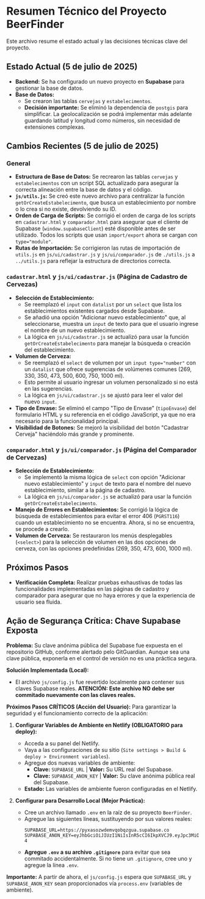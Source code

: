 # Resumen Técnico del Proyecto BeerFinder

Este archivo resume el estado actual y las decisiones técnicas clave del proyecto.

## Estado Actual (5 de julio de 2025)

*   **Backend:** Se ha configurado un nuevo proyecto en **Supabase** para gestionar la base de datos.
*   **Base de Datos:**
    *   Se crearon las tablas `cervejas` y `estabelecimentos`.
    *   **Decisión importante:** Se eliminó la dependencia de `postgis` para simplificar. La geolocalización se podrá implementar más adelante guardando latitud y longitud como números, sin necesidad de extensiones complexas.

## Cambios Recientes (5 de julio de 2025)

### General
*   **Estructura de Base de Datos:** Se recrearon las tablas `cervejas` y `estabelecimentos` con un script SQL actualizado para asegurar la correcta alineación entre la base de datos y el código.
*   **`js/utils.js`:** Se creó este nuevo archivo para centralizar la función `getOrCreateEstabelecimento`, que busca un establecimiento por nombre o lo crea si no existe, devolviendo su ID.
*   **Orden de Carga de Scripts:** Se corrigió el orden de carga de los scripts en `cadastrar.html` y `comparador.html` para asegurar que el cliente de Supabase (`window.supabaseClient`) esté disponible antes de ser utilizado. Todos los scripts que usan `import/export` ahora se cargan con `type="module"`.
*   **Rutas de Importación:** Se corrigieron las rutas de importación de `utils.js` en `js/ui/cadastrar.js` y `js/ui/comparador.js` de `./utils.js` a `../utils.js` para reflejar la estructura de directorios correcta.

### `cadastrar.html` y `js/ui/cadastrar.js` (Página de Cadastro de Cervezas)
*   **Selección de Establecimiento:**
    *   Se reemplazó el `input` con `datalist` por un `select` que lista los establecimientos existentes cargados desde Supabase.
    *   Se añadió una opción "Adicionar nuevo establecimiento" que, al seleccionarse, muestra un `input` de texto para que el usuario ingrese el nombre de un nuevo establecimiento.
    *   La lógica en `js/ui/cadastrar.js` se actualizó para usar la función `getOrCreateEstabelecimento` para manejar la búsqueda o creación del establecimiento.
*   **Volumen de Cerveza:**
    *   Se reemplazó el `select` de volumen por un `input type="number"` con un `datalist` que ofrece sugerencias de volúmenes comunes (269, 330, 350, 473, 500, 600, 750, 1000 ml).
    *   Esto permite al usuario ingresar un volumen personalizado si no está en las sugerencias.
    *   La lógica en `js/ui/cadastrar.js` se ajustó para leer el valor del nuevo `input`.
*   **Tipo de Envase:** Se eliminó el campo "Tipo de Envase" (`tipoEnvase`) del formulario HTML y su referencia en el código JavaScript, ya que no era necesario para la funcionalidad principal.
*   **Visibilidad de Botones:** Se mejoró la visibilidad del botón "Cadastrar Cerveja" haciéndolo más grande y prominente.

### `comparador.html` y `js/ui/comparador.js` (Página del Comparador de Cervezas)
*   **Selección de Establecimiento:**
    *   Se implementó la misma lógica de `select` con opción "Adicionar nuevo establecimiento" y `input` de texto para el nombre del nuevo establecimiento, similar a la página de cadastro.
    *   La lógica en `js/ui/comparador.js` se actualizó para usar la función `getOrCreateEstabelecimento`.
*   **Manejo de Errores en Establecimientos:** Se corrigió la lógica de búsqueda de establecimientos para evitar el error 406 (`PGRST116`) cuando un establecimiento no se encuentra. Ahora, si no se encuentra, se procede a crearlo.
*   **Volumen de Cerveza:** Se restauraron los menús desplegables (`<select>`) para la selección de volumen en las dos opciones de cerveza, con las opciones predefinidas (269, 350, 473, 600, 1000 ml).

## Próximos Pasos

*   **Verificación Completa:** Realizar pruebas exhaustivas de todas las funcionalidades implementadas en las páginas de cadastro y comparador para asegurar que no haya errores y que la experiencia de usuario sea fluida.

## Ação de Segurança Crítica: Chave Supabase Exposta

**Problema:** Su clave anónima pública del Supabase fue expuesta en el repositorio GitHub, conforme alertado pelo GitGuardian. Aunque sea una clave pública, exponerla en el control de versión no es una práctica segura.

**Solución Implementada (Local):**
*   El archivo `js/config.js` fue revertido localmente para contener sus claves Supabase reales. **ATENCIÓN: Este archivo NO debe ser commitado nuevamente con las claves reales.**

**Próximos Pasos CRÍTICOS (Acción del Usuario):**
Para garantizar la seguridad y el funcionamiento correcto de la aplicación:

1.  **Configurar Variables de Ambiente en Netlify (OBLIGATORIO para deploy):**
    *   Acceda a su panel del Netlify.
    *   Vaya a las configuraciones de su sitio (`Site settings > Build & deploy > Environment variables`).
    *   Agregue dos nuevas variables de ambiente:
        *   **Clave:** `SUPABASE_URL` | **Valor:** Su URL real del Supabase.
        *   **Clave:** `SUPABASE_ANON_KEY` | **Valor:** Su clave anónima pública real del Supabase.
    *   **Estado:** Las variables de ambiente fueron configuradas en el Netlify.

2.  **Configurar para Desarrollo Local (Mejor Práctica):**
    *   Cree un archivo llamado `.env` en la raíz de su proyecto `BeerFinder`.
    *   Agregue las siguientes líneas, sustituyendo por sus valores reales:
        ```
        SUPABASE_URL=https://pyxasozwdemvqobqzgua.supabase.co
        SUPABASE_ANON_KEY=eyJhbGciOiJIUzI1NiIsInR5cCI6IkpXVCJ9.eyJpc3MiOiJzdXBhYmFzZSIsInJlZiI6InB5eGFzb3p3ZGVtdnFvYmFzZSIsInJvbGUiOiJhbm9uIiwiaWF0IjoxNTE2Njk3MTUsImV4cCI6MjA2NzI0NTcxNX0.E5YyelQf6JERlXYU6OSH8fjshqlYjlcS8AQMOQFE8-4
        ```
    *   **Agregue `.env` a su archivo `.gitignore`** para evitar que sea commitado accidentalmente. Si no tiene un `.gitignore`, cree uno y agregue la línea `.env`.

**Importante:** A partir de ahora, el `js/config.js` espera que `SUPABASE_URL` y `SUPABASE_ANON_KEY` sean proporcionados vía `process.env` (variables de ambiente).